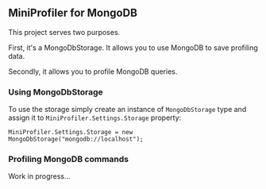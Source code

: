 ﻿## MiniProfiler for MongoDB

This project serves two purposes.

First, it's a MongoDbStorage. It allows you to use MongoDB to save profiling data.

Secondly, it allows you to profile MongoDB queries.

### Using MongoDbStorage

To use the storage simply create an instance of `MongoDbStorage` type and assign it to `MiniProfiler.Settings.Storage` property:

    MiniProfiler.Settings.Storage = new MongoDbStorage("mongodb://localhost");


### Profiling MongoDB commands

Work in progress...
